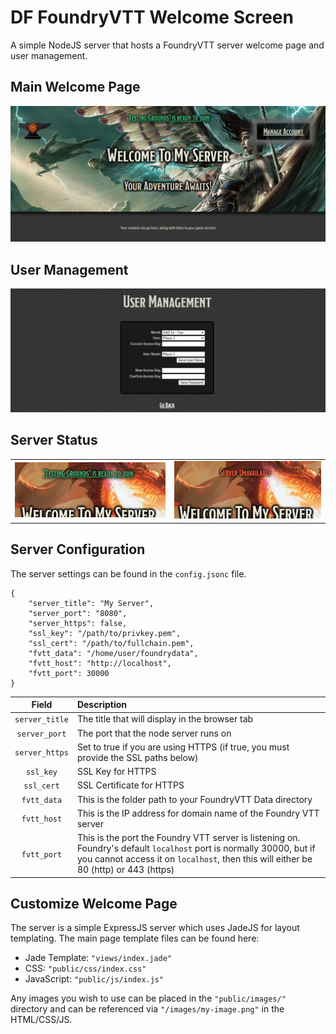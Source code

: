 # DF FoundryVTT Welcome Screen

A simple NodeJS server that hosts a FoundryVTT server welcome page and user management.

## Main Welcome Page
![Main Welcome Page](.assets/main-page.png)
## User Management
![User Management](.assets/user-management.png)
## Server Status
|||
|-|-|
|![User Management](.assets/server-available.png)|![User Management](.assets/server-unavailable.png)|

## Server Configuration

The server settings can be found in the `config.jsonc` file.

```jsonc
{
	"server_title": "My Server",
	"server_port": "8080",
	"server_https": false,
	"ssl_key": "/path/to/privkey.pem",
	"ssl_cert": "/path/to/fullchain.pem",
	"fvtt_data": "/home/user/foundrydata",
	"fvtt_host": "http://localhost",
	"fvtt_port": 30000
}
```

|Field|Description|
|:-:|:-|
|`server_title`|The title that will display in the browser tab|
|`server_port`|The port that the node server runs on|
|`server_https`|Set to true if you are using HTTPS (if true, you must provide the SSL paths below)|
|`ssl_key`|SSL Key for HTTPS|
|`ssl_cert`|SSL Certificate for HTTPS|
|`fvtt_data`|This is the folder path to your FoundryVTT Data directory|
|`fvtt_host`|This is the IP address for domain name of the Foundry VTT server|
|`fvtt_port`|This is the port the Foundry VTT server is listening on. Foundry's default `localhost` port is normally 30000, but if you cannot access it on `localhost`, then this will either be 80 (http) or 443 (https)|

## Customize Welcome Page

The server is a simple ExpressJS server which uses JadeJS for layout templating. The main page template files can be found here:

- Jade Template: `"views/index.jade"`
- CSS: `"public/css/index.css"`
- JavaScript: `"public/js/index.js"`

Any images you wish to use can be placed in the `"public/images/"` directory and can be referenced via `"/images/my-image.png"` in the HTML/CSS/JS.